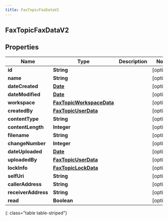 ```yaml
---
title: FaxTopicFaxDataV2
---
```


## FaxTopicFaxDataV2

## Properties

| Name                | Type                                                                       | Description | Notes      |
| ------------------- | -------------------------------------------------------------------------- | ----------- | ---------- |
| **id**              | <!----><!---->**String**<!---->                                            |             | [optional] |
| **name**            | <!----><!---->**String**<!---->                                            |             | [optional] |
| **dateCreated**     | <!----><!---->[**Date**](Date.md)<!---->                                   |             | [optional] |
| **dateModified**    | <!----><!---->[**Date**](Date.md)<!---->                                   |             | [optional] |
| **workspace**       | <!----><!---->[**FaxTopicWorkspaceData**](FaxTopicWorkspaceData.md)<!----> |             | [optional] |
| **createdBy**       | <!----><!---->[**FaxTopicUserData**](FaxTopicUserData.md)<!---->           |             | [optional] |
| **contentType**     | <!----><!---->**String**<!---->                                            |             | [optional] |
| **contentLength**   | <!----><!---->**Integer**<!---->                                           |             | [optional] |
| **filename**        | <!----><!---->**String**<!---->                                            |             | [optional] |
| **changeNumber**    | <!----><!---->**Integer**<!---->                                           |             | [optional] |
| **dateUploaded**    | <!----><!---->[**Date**](Date.md)<!---->                                   |             | [optional] |
| **uploadedBy**      | <!----><!---->[**FaxTopicUserData**](FaxTopicUserData.md)<!---->           |             | [optional] |
| **lockInfo**        | <!----><!---->[**FaxTopicLockData**](FaxTopicLockData.md)<!---->           |             | [optional] |
| **selfUri**         | <!----><!---->**String**<!---->                                            |             | [optional] |
| **callerAddress**   | <!----><!---->**String**<!---->                                            |             | [optional] |
| **receiverAddress** | <!----><!---->**String**<!---->                                            |             | [optional] |
| **read**            | <!----><!---->**Boolean**<!---->                                           |             | [optional] |

{: class="table table-striped"}
